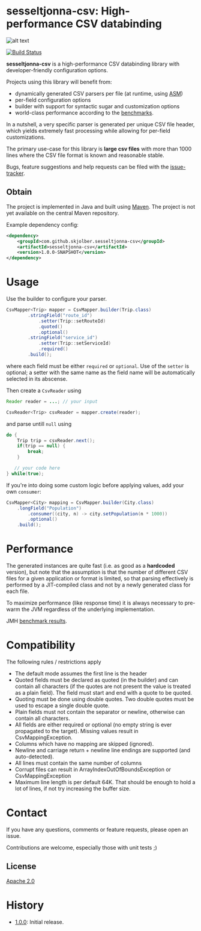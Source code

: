 # sesseltjonna-csv: High-performance CSV databinding
![alt text][hytta.jpg]

[![Build Status](https://travis-ci.org/skjolber/sesseltjonna-csv.svg)](https://travis-ci.org/skjolber/sesseltjonna-csv)

**sesseltjonna-csv** is a high-performance CSV databinding library with developer-friendly configuration options.

Projects using this library will benefit from:

 * dynamically generated CSV parsers per file (at runtime, using [ASM])
 * per-field configuration options
 * builder with support for syntactic sugar and customization options
 * world-class performance according to the [benchmarks]. 

In a nutshell, a very specific parser is generated per unique CSV file header, which yields extremely fast processing while allowing for per-field customizations. 

The primary use-case for this library is __large csv files__ with more than 1000 lines where the CSV file format is known and reasonable stable.

Bugs, feature suggestions and help requests can be filed with the [issue-tracker].

## Obtain
The project is implemented in Java and built using [Maven]. The project is not yet available on the central Maven repository.

Example dependency config:

```xml
<dependency>
    <groupId>com.github.skjolber.sesseltjonna-csv</groupId>
    <artifactId>sesseltjonna-csv</artifactId>
    <version>1.0.0-SNAPSHOT</version>
</dependency>
```

# Usage
Use the builder to configure your parser.

```java
CsvMapper<Trip> mapper = CsvMapper.builder(Trip.class)
        .stringField("route_id")
            .setter(Trip::setRouteId)
            .quoted()
            .optional()
        .stringField("service_id")
            .setter(Trip::setServiceId)
            .required()
        .build();
```

where each field must be either `required` or `optional`. Use of the `setter` is optional; a setter with the same name as the field name will be automatically selected in its abscense. 

Then create a `CsvReader` using


```java
Reader reader = ...; // your input

CsvReader<Trip> csvReader = mapper.create(reader);
```

and parse untill `null` using

```java
do {
    Trip trip = csvReader.next();
    if(trip == null) {
        break;
    }

   // your code here    
} while(true);
```

If you're into doing some custom logic before applying values, add your own `consumer`:

```java
CsvMapper<City> mapping = CsvMapper.builder(City.class)
    .longField("Population")
        .consumer((city, n) -> city.setPopulation(n * 1000))
        .optional()
	.build();
```

# Performance
The generated instances are quite fast (i.e. as good as a __hardcoded__ version), but note that the assumption is that the number of different CSV files for a given application or format is limited, so that parsing effectively is performed by a JIT-compiled class and not by a newly generated class for each file.

To maximize performance (like response time) it is always necessary to pre-warm the JVM regardless of the underlying implementation.

JMH [benchmark results](https://github.com/skjolber/csv-benchmark#results). 

# Compatibility
The following rules / restrictions apply

 * The default mode assumes the first line is the header
 * Quoted fields must be declared as quoted (in the builder) and can contain all characters (if the quotes are not present the value is treated as a plain field). The field must start and end with a quote to be quoted.
 * Quoting must be done using double quotes. Two double quotes must be used to escape a single double quote.
 * Plain fields must not contain the separator or newline, otherwise can contain all characters.
 * All fields are either required or optional (no empty string is ever propagated to the target). Missing values result in CsvMappingException.
 * Columns which have no mapping are skipped (ignored).
 * Newline and carriage return + newline line endings are supported (and auto-detected).
 * All lines must contain the same number of columns
 * Corrupt files can result in ArrayIndexOutOfBoundsException or CsvMappingException
 * Maximum line length is per default 64K. That should be enough to hold a lot of lines, if not try increasing the buffer size.

# Contact
If you have any questions, comments or feature requests, please open an issue.

Contributions are welcome, especially those with unit tests ;)

## License
[Apache 2.0]

# History
 - [1.0.0]: Initial release.

[Apache 2.0]: 			http://www.apache.org/licenses/LICENSE-2.0.html
[issue-tracker]:		https://github.com/skjolber/sesseltjonna-csv/issues
[Maven]:				http://maven.apache.org/
[1.0.0]:		    	https://github.com/skjolber/sesseltjonna-csv/releases
[benchmarks]:			https://github.com/skjolber/csv-benchmark
[hytta.jpg]:			http://skjolber.github.io/img/hytta.jpg
[ASM]:					https://asm.ow2.io/
